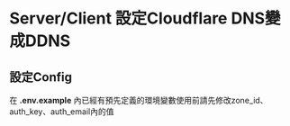 # Server/Client 設定Cloudflare DNS變成DDNS

## 設定Config
在 **.env.example** 內已經有預先定義的環境變數使用前請先修改zone_id、auth_key、auth_email內的值

